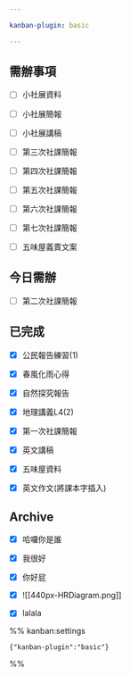 ```yaml
---

kanban-plugin: basic

---
```


## 需辦事項

- [ ] 小社展資料
- [ ] 小社展簡報
- [ ] 小社展講稿
- [ ] 第三次社課簡報
- [ ] 第四次社課簡報
- [ ] 第五次社課簡報
- [ ] 第六次社課簡報
- [ ] 第七次社課簡報
- [ ] 五味屋義賣文案


## 今日需辦

- [ ] 第二次社課簡報


## 已完成

- [x] 公民報告練習(1)
- [x] 春風化雨心得
- [x] 自然探究報告
- [x] 地理講義L4(2)
- [x] 第一次社課簡報
- [x] 英文講稿
- [x] 五味屋資料
- [x] 英文作文(將課本字插入)


## Archive

- [x] 哈囉你是誰
- [x] 我很好
- [x] 你好屁
- [x] ![[440px-HRDiagram.png]]
- [x] lalala




%% kanban:settings
```
{"kanban-plugin":"basic"}
```
%%